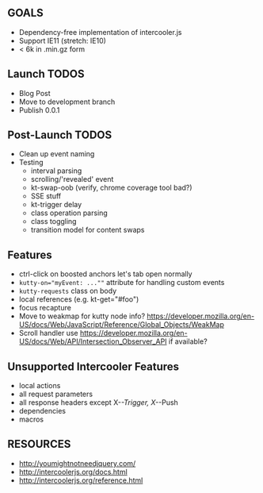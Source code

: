 ## GOALS

* Dependency-free implementation of intercooler.js
* Support IE11 (stretch: IE10)
* < 6k in .min.gz form

## Launch TODOS

* Blog Post
* Move to development branch
* Publish 0.0.1

## Post-Launch TODOS

* Clean up event naming
* Testing
  * interval parsing
  * scrolling/'revealed' event
  * kt-swap-oob (verify, chrome coverage tool bad?)
  * SSE stuff
  * kt-trigger delay
  * class operation parsing
  * class toggling
  * transition model for content swaps

## Features

* ctrl-click on boosted anchors let's tab open normally
* `kutty-on="myEvent: ...""` attribute for handling custom events
* `kutty-requests` class on body
* local references (e.g. kt-get="#foo")
* focus recapture
* Move to weakmap for kutty node info?  https://developer.mozilla.org/en-US/docs/Web/JavaScript/Reference/Global_Objects/WeakMap
* Scroll handler use https://developer.mozilla.org/en-US/docs/Web/API/Intersection_Observer_API if available?

## Unsupported Intercooler Features

* local actions
* all request parameters
* all response headers except X-*-Trigger, X-*-Push
* dependencies
* macros

## RESOURCES

* http://youmightnotneedjquery.com/
* http://intercoolerjs.org/docs.html
* http://intercoolerjs.org/reference.html
